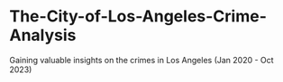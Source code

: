 # The-City-of-Los-Angeles-Crime-Analysis
Gaining valuable insights on the crimes in Los Angeles (Jan 2020 - Oct 2023)
